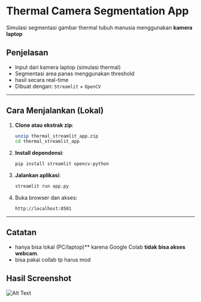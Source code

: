 # Thermal Camera Segmentation App

Simulasi segmentasi gambar thermal tubuh manusia menggunakan **kamera laptop**

## Penjelasan
- Input dari kamera laptop (simulasi thermal)
- Segmentasi area panas menggunakan threshold
- hasil secara real-time
- Dibuat dengan: `Streamlit` + `OpenCV`

---

##  Cara Menjalankan (Lokal)

1. **Clone atau ekstrak zip**:
   ```bash
   unzip thermal_streamlit_app.zip
   cd thermal_streamlit_app
   ```

2. **Install dependensi**:
   ```bash
   pip install streamlit opencv-python
   ```

3. **Jalankan aplikasi**:
   ```bash
   streamlit run app.py
   ```

4. Buka browser dan akses:
   ```
   http://localhost:8501
   ```

---

## Catatan

- hanya bisa lokal (PC/laptop)** karena Google Colab **tidak bisa akses webcam**.
- bisa pakai collab tp harus mod

## Hasil Screenshot

![Alt Text](https://drive.google.com/file/d/1EhWIeGnycKu1Lky9COQPO2gMgjyOiGdw/view?usp=sharing)
